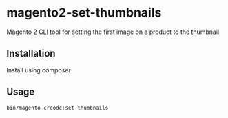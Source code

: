 # magento2-set-thumbnails
Magento 2 CLI tool for setting the first image on a product to the thumbnail.

## Installation ##
Install using composer

## Usage ##
```bin/magento creode:set-thumbnails```

